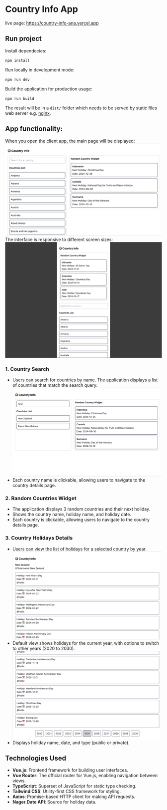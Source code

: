 # Country Info App

live page: https://country-info-ana.vercel.app

## Run project

Install dependecies:

```
npm install
```

Run locally in development mode:

```
npm run dev
```

Build the application for production usage:

```
npm run build
```

The result will be in a `dist/` folder which needs to be served by static files web server e.g. [nginx](https://nginx.org/).


## App functionality:


When you open the client app, the main page will be displayed:
![Main Page](./md-images/main.png)
The interface is responsive to different screen sizes:
![Main Mobile Page](./md-images/main-mobile.png)


### 1. Country Search
- Users can search for countries by name. The application displays a list of countries that match the search query.
![Country Search](./md-images/country-search.png)
- Each country name is clickable, allowing users to navigate to the country details page.

### 2. Random Countries Widget
- The application displays 3 random countries and their next holiday.
- Shows the country name, holiday name, and holiday date.
- Each country is clickable, allowing users to navigate to the country details page.

### 3. Country Holidays Details
- Users can view the list of holidays for a selected country by year.
![Country Holidays](./md-images/country-page.png)
- Default view shows holidays for the current year, with options to switch to other years (2020 to 2030).
![Switch Year Options](./md-images/year-switch.png)
- Displays holiday name, date, and type (public or private).

## Technologies Used
- **Vue.js**: Frontend framework for building user interfaces.
- **Vue Router**: The official router for Vue.js, enabling navigation between views.
- **TypeScript**: Superset of JavaScript for static type checking.
- **Tailwind CSS**: Utility-first CSS framework for styling.
- **Axios**: Promise-based HTTP client for making API requests.
- **Nager.Date API**: Source for holiday data.
